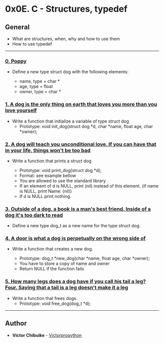 # 0x0E. C - Structures, typedef

## General 
* What are structures, when, why and how to use them
* How to use typedef
---

### [0. Poppy](./dog.h)
* Define a new type struct dog with the following elements:

   * name, type = char *
   * age, type = float
   * owner, type = char *

### [1. A dog is the only thing on earth that loves you more than you love yourself](./1-init_dog.c)
* Write a function that initialize a variable of type struct dog
  * Prototype: void init_dog(struct dog *d, char *name, float age, char *owner);

### [2. A dog will teach you unconditional love. If you can have that in your life, things won't be too bad](./2-print_dog.c)
* Write a function that prints a struct dog

  * Prototype: void print_dog(struct dog *d);
  * Format: see example bellow
  * You are allowed to use the standard library
  * If an element of d is NULL, print (nil) instead of this element. (if name is NULL, print Name: (nil))
  * If d is NULL print nothing.

### [3. Outside of a dog, a book is a man's best friend. Inside of a dog it's too dark to read](./dog.h)
* Define a new type dog_t as a new name for the type struct dog.

### [4. A door is what a dog is perpetually on the wrong side of](./4-new_dog.c)
* Write a function that creates a new dog.

  * Prototype: dog_t *new_dog(char *name, float age, char *owner);
  * You have to store a copy of name and owner
  * Return NULL if the function fails

### [5. How many legs does a dog have if you call his tail a leg? Four. Saying that a tail is a leg doesn't make it a leg](./5-free_dog.c)
* Write a function that frees dogs.
  * Prototype: void free_dog(dog_t *d);
---

## Author
* **Victor Chibuike** - [Victorpropython](https://github.com/victorpropython)
